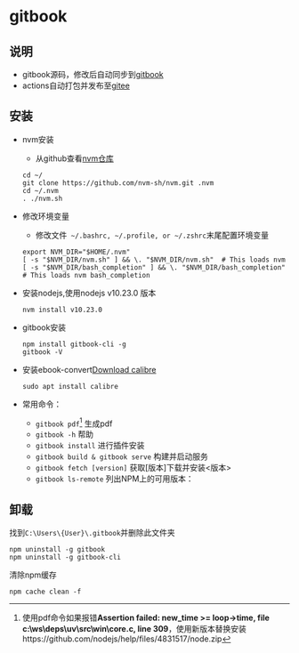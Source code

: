 # gitbook

## 说明
- gitbook源码，修改后自动同步到[gitbook](https://wsj0051.gitbok.io)
- actions自动打包并发布至[gitee](https://wsj0051.gitee.io)

## 安装

+ nvm安装
  - 从github查看[nvm仓库](https://github.com/nvm-sh/nvm)

  ```
  cd ~/
  git clone https://github.com/nvm-sh/nvm.git .nvm
  cd ~/.nvm
  . ./nvm.sh
  ```
+ 修改环境变量
  - 修改文件` ~/.bashrc, ~/.profile, or ~/.zshrc`末尾配置环境变量

  ```
  export NVM_DIR="$HOME/.nvm"
  [ -s "$NVM_DIR/nvm.sh" ] && \. "$NVM_DIR/nvm.sh"  # This loads nvm
  [ -s "$NVM_DIR/bash_completion" ] && \. "$NVM_DIR/bash_completion"  # This loads nvm bash_completion

  ```
+ 安装nodejs,使用nodejs v10.23.0 版本
  ```
  nvm install v10.23.0
  ```
+ gitbook安装
  ```
  npm install gitbook-cli -g
  gitbook -V
  ```
+ 安装ebook-convert[Download calibre](https://calibre-ebook.com/download)
  ```
  sudo apt install calibre
  ```
  
+ 常用命令：
  - `gitbook pdf`[^1] 生成pdf
  - `gitbook -h` 帮助
  - `gitbook install` 进行插件安装
  - `gitbook build & gitbook serve` 构建并启动服务
  - `gitbook fetch [version]` 获取[版本]下载并安装<版本>
  - `gitbook ls-remote` 列出NPM上的可用版本：

## 卸载
找到`C:\Users\{User}\.gitbook`并删除此文件夹
```
npm uninstall -g gitbook
npm uninstall -g gitbook-cli
```
清除npm缓存
```
npm cache clean -f
```
[^1]: 使用pdf命令如果报错**Assertion failed: new_time >= loop->time, file c:\ws\deps\uv\src\win\core.c, line 309**，使用新版本替换安装https://github.com/nodejs/help/files/4831517/node.zip
